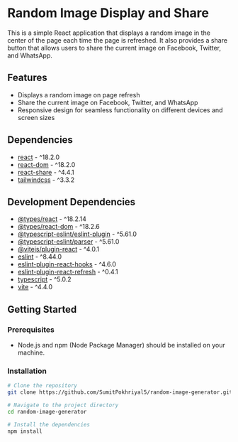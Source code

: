 # Random Image Display and Share

This is a simple React application that displays a random image in the center of the page each time the page is refreshed. It also provides a share button that allows users to share the current image on Facebook, Twitter, and WhatsApp.

## Features

- Displays a random image on page refresh
- Share the current image on Facebook, Twitter, and WhatsApp
- Responsive design for seamless functionality on different devices and screen sizes

## Dependencies
- [react](https://www.npmjs.com/package/react) - ^18.2.0
- [react-dom](https://www.npmjs.com/package/react-dom) - ^18.2.0
- [react-share](https://www.npmjs.com/package/react-share) - ^4.4.1
- [tailwindcss](https://www.npmjs.com/package/tailwindcss) - ^3.3.2

## Development Dependencies
- [@types/react](https://www.npmjs.com/package/@types/react) - ^18.2.14
- [@types/react-dom](https://www.npmjs.com/package/@types/react-dom) - ^18.2.6
- [@typescript-eslint/eslint-plugin](https://www.npmjs.com/package/@typescript-eslint/eslint-plugin) - ^5.61.0
- [@typescript-eslint/parser](https://www.npmjs.com/package/@typescript-eslint/parser) - ^5.61.0
- [@vitejs/plugin-react](https://www.npmjs.com/package/@vitejs/plugin-react) - ^4.0.1
- [eslint](https://www.npmjs.com/package/eslint) - ^8.44.0
- [eslint-plugin-react-hooks](https://www.npmjs.com/package/eslint-plugin-react-hooks) - ^4.6.0
- [eslint-plugin-react-refresh](https://www.npmjs.com/package/eslint-plugin-react-refresh) - ^0.4.1
- [typescript](https://www.npmjs.com/package/typescript) - ^5.0.2
- [vite](https://www.npmjs.com/package/vite) - ^4.4.0

## Getting Started

### Prerequisites

- Node.js and npm (Node Package Manager) should be installed on your machine.

### Installation

```bash
# Clone the repository
git clone https://github.com/SumitPokhriyal5/random-image-generator.git

# Navigate to the project directory
cd random-image-generator

# Install the dependencies
npm install
